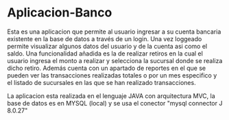 # Aplicacion-Banco
Esta es una aplicacion que permite al usuario ingresar a su cuenta bancaria existente en la base de datos a través de un login.
Una vez loggeado permite visualizar algunos datos del usuario y de la cuenta asi como el saldo.
Una funcionalidad añadida es la de realizar retiros en la cual el usuario ingresa el monto a realizar y selecciona la sucursal donde se realiza dicho retiro.
Además cuenta con un apartado de reportes en el que se pueden ver las transacciones realizadas totales o por un mes especifico y el listado de sucursales en las que se han realizado transacciones.

La aplicacion esta realizada en el lenguaje JAVA con arquitectura MVC, la base de datos es en MYSQL (local) y se usa el conector "mysql connector J 8.0.27"
